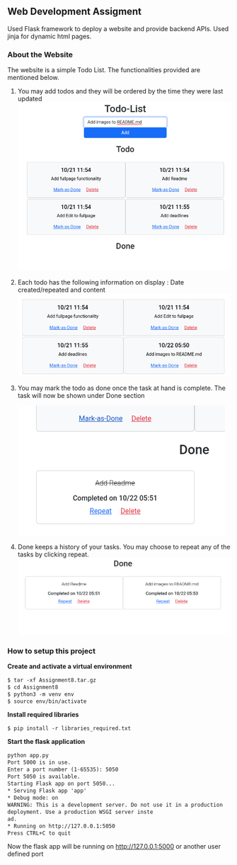 ## Web Development Assigment

Used Flask framework to deploy a website and provide backend APIs. Used jinja for dynamic html pages. 

### About the Website
The website is a simple Todo List. The functionalities provided are mentioned below.
1. You may add todos and they will be ordered by the time they were last updated
  ![ADDTODO](images/AddTodo.png)
2. Each todo has the following information on display : Date created/repeated and content
  ![TODOCONTENT](images/TodoContent.png)
3. You may mark the todo as done once the task at hand is complete. The task will now be shown under Done section
   
    ![MARKASDONE](images/MarkAsDone.png)
  
4. Done keeps a history of your tasks. You may choose to repeat any of the tasks by clicking repeat. 
  ![DONETASKS](images/DoneTasks.png)
### How to setup this project

**Create and activate a virtual environment**
```
$ tar -xf Assignment8.tar.gz
$ cd Assignment8
$ python3 -m venv env
$ source env/bin/activate
```

**Install required libraries**
```
$ pip install -r libraries_required.txt
```

**Start the flask application**
```
python app.py  
Port 5000 is in use.  
Enter a port number (1-65535): 5050  
Port 5050 is available.  
Starting Flask app on port 5050...  
* Serving Flask app 'app'  
* Debug mode: on  
WARNING: This is a development server. Do not use it in a production deployment. Use a production WSGI server inste  
ad.  
* Running on http://127.0.0.1:5050  
Press CTRL+C to quit
```

Now the flask app will be running on http://127.0.0.1:5000 or another user defined port

